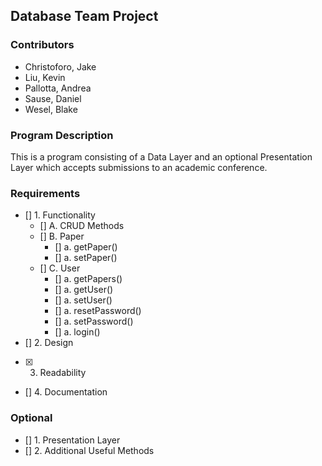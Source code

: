 ## Database Team Project

### Contributors
- Christoforo, Jake
- Liu, Kevin 
- Pallotta, Andrea
- Sause, Daniel
- Wesel, Blake

### Program Description
This is a program consisting of a Data Layer and an optional Presentation Layer which accepts submissions to an academic conference. 

### Requirements
- [] 1. Functionality
   - [] A. CRUD Methods
   - [] B. Paper
      - [] a. getPaper()
      - [] a. setPaper()
   - [] C. User
      - [] a. getPapers()
      - [] a. getUser()
      - [] a. setUser()
      - [] a. resetPassword()
      - [] a. setPassword()
      - [] a. login()
- [] 2. Design
- [x] 3. Readability
- [] 4. Documentation

### Optional
- [] 1. Presentation Layer
- [] 2. Additional Useful Methods
